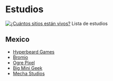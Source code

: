 # Estudios
[![¿Cuántos sitios están vivos?](https://raw.githubusercontent.com/indi-es/estudios/main/_badges/reachable-site.svg)](https://github.com/indi-es/estudios/blob/main/_badges/reachable-site-errors.txt)
Lista de estudios

## Mexico

- [Hyperbeard Games](https://hyperbeard.com/)
- [Bromio](https://www.bromio.com.mx/)
- [Ogre Pixel](http://ogrepixel.com/)
- [Big Mini Geek](http://www.bigminigeek.com/)
- [Mecha Studios](https://www.mechastudios.com/)
